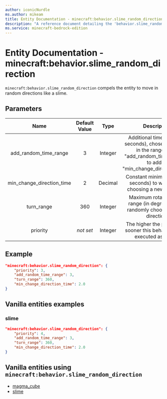 ```yaml
---
author: iconicNurdle
ms.author: mikeam
title: Entity Documentation - minecraft:behavior.slime_random_direction
description: "A reference document detailing the 'behavior.slime_random_direction' entity goal"
ms.service: minecraft-bedrock-edition
---
```


# Entity Documentation - minecraft:behavior.slime_random_direction

`minecraft:behavior.slime_random_direction` compels the entity to move in random directions like a slime.

## Parameters

| Name| Default Value| Type| Description |
|:-----------:|:-----------:|:-----------:|:-----------:|
| add_random_time_range| 3| Integer| Additional time (in whole seconds), chosen randomly in the range of [0, "add_random_time_range"], to add to "min_change_direction_time". |
| min_change_direction_time| 2| Decimal| Constant minimum time (in seconds) to wait before choosing a new direction. |
| turn_range| 360| Integer| Maximum rotation angle range (in degrees) when randomly choosing a new direction. |
| priority|*not set*|Integer|The higher the priority, the sooner this behavior will be executed as a goal.|

## Example

```json
"minecraft:behavior.slime_random_direction": {
    "priority": 3,
    "add_random_time_range": 3,
    "turn_range": 360,
    "min_change_direction_time": 2.0
}
```

## Vanilla entities examples

### slime

```json
"minecraft:behavior.slime_random_direction": {
    "priority": 4,
    "add_random_time_range": 3,
    "turn_range": 360,
    "min_change_direction_time": 2.0
}
```

## Vanilla entities using `minecraft:behavior.slime_random_direction`

- [magma_cube](../../../../Source/VanillaBehaviorPack_Snippets/entities/magma_cube.md)
- [slime](../../../../Source/VanillaBehaviorPack_Snippets/entities/slime.md)
